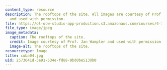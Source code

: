 ```yaml
---
content_type: resource
description: The rooftops of the site. All images are courtesy of Prof. Jan Wampler
  and used with permission.
file: https://ol-ocw-studio-app-production.s3.amazonaws.com/courses/4-196-architecture-design-level-ii-cuba-studio-spring-2004/2573641d3e91534efd889bd0be5130b0_cuba04.jpg
file_type: image/jpeg
image_metadata:
  caption: The rooftops of the site.
  credit: Image courtesy of Prof. Jan Wampler and used with permission.
  image-alt: The rooftops of the site.
resourcetype: Image
title: cuba04.jpg
uid: 2573641d-3e91-534e-fd88-9bd0be5130b0
---
```

